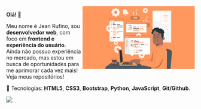 <img src="./assets/img.jpg" align="right" min-width="300px" max-width="550px" width="300px">

<p align="left">
  <strong>Olá! 👋</strong>   
</p>
<p align="left">
  Meu nome é Jean Rufino, sou <strong>desenvolvedor web</strong>, com foco em <strong>frontend e experiência do usuário</strong>. <br />
  Ainda não possuo experiência no mercado, mas estou em busca de oportunidades para me aprimorar cada vez mais! 
  Veja meus repositórios!
</p>

<p align="left">
  🚀 Tecnologias: <strong>HTML5</strong>, <strong>CSS3</strong>, <strong>Bootstrap</strong>, <strong>Python</strong>, <strong>JavaScript</strong>, <strong>Git/Github</strong>.
</p>

<p align="left">
  <a href="https://www.linkedin.com/in/jean-rufino-5687b8254/" target="_blank"><img src="https://img.shields.io/badge/LinkedIn-0077B5?style=for-the-badge&logo=linkedin&logoColor=white"></a>
<p>
